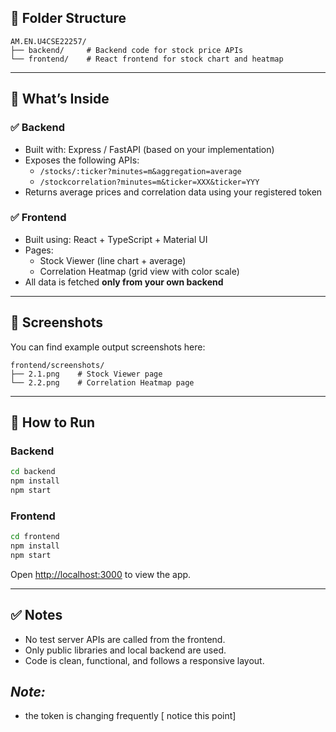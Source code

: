 ## 📁 Folder Structure

```
AM.EN.U4CSE22257/
├── backend/     # Backend code for stock price APIs
└── frontend/    # React frontend for stock chart and heatmap
```

---

## 🧠 What’s Inside

### ✅ Backend
- Built with: Express / FastAPI (based on your implementation)
- Exposes the following APIs:
  - `/stocks/:ticker?minutes=m&aggregation=average`
  - `/stockcorrelation?minutes=m&ticker=XXX&ticker=YYY`
- Returns average prices and correlation data using your registered token

### ✅ Frontend
- Built using: React + TypeScript + Material UI
- Pages:
  - Stock Viewer (line chart + average)
  - Correlation Heatmap (grid view with color scale)
- All data is fetched **only from your own backend**

---

## 📸 Screenshots
You can find example output screenshots here:

```
frontend/screenshots/
├── 2.1.png    # Stock Viewer page
└── 2.2.png    # Correlation Heatmap page
```

---

## 🚀 How to Run

### Backend
```bash
cd backend
npm install
npm start
```

### Frontend
```bash
cd frontend
npm install
npm start
```

Open [http://localhost:3000](http://localhost:3000) to view the app.

---

## ✅ Notes

- No test server APIs are called from the frontend.
- Only public libraries and local backend are used.
- Code is clean, functional, and follows a responsive layout.

## *Note:*
- the token is changing frequently [ notice this point]